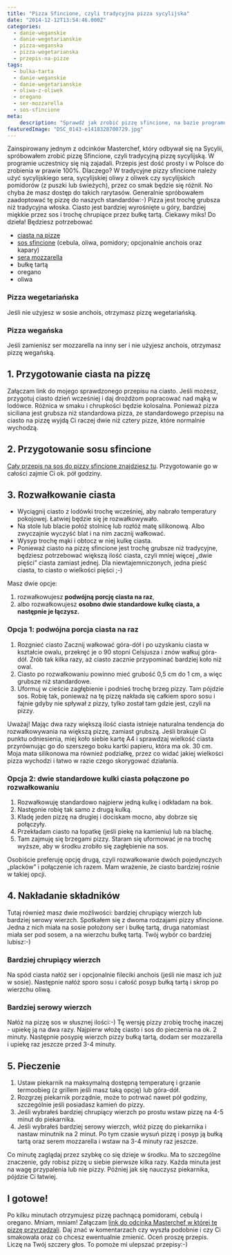 ```yaml
---
title: "Pizza Sfincione, czyli tradycyjna pizza sycylijska"
date: "2014-12-12T13:54:46.000Z"
categories: 
  - danie-weganskie
  - danie-wegetarianskie
  - pizza-weganska
  - pizza-wegetarianska
  - przepis-na-pizze
tags: 
  - bulka-tarta
  - danie-weganskie
  - danie-wegetarianskie
  - oliwa-z-oliwek
  - oregano
  - ser-mozzarella
  - sos-sfincione
meta: 
    description: "Sprawdź jak zrobić pizzę sfincione, na bazie programu Masterchef. Tradycyjna włoska pizza sfincione do zrobienia w domu. Sprawdź przepis na pizzę."
featuredImage: "DSC_0143-e1418328700729.jpg"
---
```


Zainspirowany jednym z odcinków Masterchef, który odbywał się na Sycylii, spróbowałem zrobić pizzę Sfincione, czyli tradycyjną pizzę sycylijską. W programie uczestnicy się nią zajadali. Przepis jest dość prosty i w Polsce do zrobienia w prawie 100%. Dlaczego? W tradycyjne pizzy sfincione należy użyć sycylijskiego sera, sycylijskiej oliwy z oliwek czy sycylijskich pomidorów (z puszki lub świeżych), przez co smak będzie się różnił. No chyba że masz dostęp do takich rarytasów. Generalnie spróbowałem zaadoptować tę pizzę do naszych standardów:-) Pizza jest trochę grubsza niż tradycyjna włoska. Ciasto jest bardziej wyrośnięte u góry, bardziej miękkie przez sos i trochę chrupiące przez bułkę tartą. Ciekawy miks! Do dzieła! Będziesz potrzebować

- <a title="Przepis na ciasto na pizzę" href="/przepis-na-ciasto-na-pizze/">ciasta na pizzę</a>
- <a title="Sos sfincione" href="/sos-sfincione/">sos sfincione</a> (cebula, oliwa, pomidory; opcjonalnie anchois oraz kapary)
- <a title="Jaki ser wybrać do pizzy?" href="/jaki-ser-wybrac-do-pizzy/">sera mozzarella</a>
- bułkę tartą
- oregano
- oliwa

### Pizza wegetariańska

Jeśli nie użyjesz w sosie anchois, otrzymasz pizzę wegetariańską.

### Pizza wegańska

Jeśli zamienisz ser mozzarella na inny ser i nie użyjesz anchois, otrzymasz pizzę wegańską.

## 1\. Przygotowanie ciasta na pizzę

Załączam link do mojego sprawdzonego przepisu na ciasto. Jeśli możesz, przygotuj ciasto dzień wcześniej i daj drożdżom popracować nad mąką w lodówce. Różnica w smaku i chrupkości będzie kolosalna. Ponieważ pizza siciliana jest grubsza niż standardowa pizza, ze standardowego przepisu na ciasto na pizzę wyjdą Ci raczej dwie niż cztery pizze, które normalnie wychodzą.

## 2\. Przygotowanie sosu sfincione

<a href="/sos-sfincione/">Cały przepis na sos do pizzy sfincione znajdziesz tu</a>. Przygotowanie go w całości zajmie Ci ok. pół godziny.

## 3\. Rozwałkowanie ciasta

- Wyciągnij ciasto z lodówki trochę wcześniej, aby nabrało temperatury pokojowej. Łatwiej będzie się je rozwałkowywało.
- Na stole lub blacie połóż stolnicę lub rozłóż matę silikonową. Albo zwyczajnie wyczyść blat i na nim zacznij wałkować.
- Wysyp trochę mąki i obtocz w niej kulkę ciasta.
- Ponieważ ciasto na pizzę sfincione jest trochę grubsze niż tradycyjne, będziesz potrzebować większą ilość ciasta, czyli mniej więcej „dwie pięści” ciasta zamiast jednej. Dla niewtajemniczonych, jedna pieść ciasta, to ciasto o wielkości pięści ;-)

Masz dwie opcje:

1. rozwałkowujesz **podwójną porcję ciasta na raz**,
2. albo rozwałkowujesz **osobno dwie standardowe kulkę ciasta, a następnie je łączysz.**

### Opcja 1: podwójna porcja ciasta na raz

1. Rozgnieć ciasto Zacznij wałkować góra-dół i po uzyskaniu ciasta w kształcie owalu, przekręć je o 90 stopni Celsjusza i znów wałkuj góra-dół. Zrób tak kilka razy, aż ciasto zacznie przypominać bardziej koło niż owal.
2. Ciasto po rozwałkowaniu powinno mieć grubość 0,5 cm do 1 cm, a więc grubsze niż standardowe.
3. Uformuj w cieście zagłębienie i podnieś trochę brzeg pizzy. Tam pójdzie sos. Robię tak, ponieważ na tę pizzę nakłada się całkiem sporo sosu i fajnie gdyby nie spływał z pizzy, tylko został tam gdzie jest, czyli na pizzy.

Uważaj! Mając dwa razy większą ilość ciasta istnieje naturalna tendencja do rozwałkowywania na większą pizzę, zamiast grubszą. Jeśli brakuje Ci punktu odniesienia, miej koło siebie kartę A4 i sprawdzaj wielkość ciasta przyrównując go do szerszego boku kartki papieru, która ma ok. 30 cm. Moja mata silikonowa ma również podziałkę, przez co widać jakiej wielkości pizza wychodzi i łatwo w razie czego skorygować działania.

### Opcja 2: dwie standardowe kulki ciasta połączone po rozwałkowaniu

1. Rozwałkowuję standardowo najpierw jedną kulkę i odkładam na bok.
2. Następnie robię tak samo z drugą kulką.
3. Kładę jeden pizzę na drugiej i dociskam mocno, aby dobrze się połączyły.
4. Przekładam ciasto na łopatkę (jeśli piekę na kamieniu) lub na blachę.
5. Tam zajmuję się brzegami pizzy. Staram się uformować je na trochę wyższe, aby w środku zrobiło się zagłębienie na sos.

Osobiście preferuję opcję drugą, czyli rozwałkowanie dwóch pojedynczych „placków” i połączenie ich razem. Mam wrażenie, że ciasto bardziej rośnie w takiej opcji.

## 4\. Nakładanie składników

Tutaj również masz dwie możliwości: bardziej chrupiący wierzch lub bardziej serowy wierzch. Spotkałem się z dwoma rodzajami pizzy sfincione. Jedna z nich miała na sosie położony ser i bułkę tartą, druga natomiast miała ser pod sosem, a na wierzchu bułkę tartą. Twój wybór co bardziej lubisz:-)

### Bardziej chrupiący wierzch

Na spód ciasta nałóż ser i opcjonalnie fileciki anchois (jeśli nie masz ich już w sosie). Następnie nałóż sporo sosu i całość posyp bułką tartą i skrop po wierzchu oliwą.

### Bardziej serowy wierzch

Nałóż na pizzę sos w słusznej ilości:-) Tę wersję pizzy zrobię trochę inaczej - upiekę ją na dwa razy. Najpierw włożę ciasto i sos do pieczenia na ok. 2 minuty. Następnie posypię wierzch pizzy bułką tartą, dodam ser mozzarella i upiekę raz jeszcze przed 3-4 minuty.

## 5\. Pieczenie

1. Ustaw piekarnik na maksymalną dostępną temperaturę i grzanie termoobieg (z grillem jeśli masz taką opcję) lub góra-dół.
2. Rozgrzej piekarnik porządnie, może to potrwać nawet pół godziny, szczególnie jeśli posiadasz kamień do pizzy.
3. Jeśli wybrałeś bardziej chrupiący wierzch po prostu wstaw pizzę na 4-5 minut do piekarnika.
4. Jeśli wybrałeś bardziej serowy wierzch, włóż pizzę do piekarnika i nastaw minutnik na 2 minut. Po tym czasie wysuń pizzę i posyp ją bułką tartą oraz serem mozzarella i wstaw na 3-4 minuty raz jeszcze.

Co minutę zaglądaj przez szybkę co się dzieje w środku. Ma to szczególne znaczenie, gdy robisz pizzę u siebie pierwsze kilka razy. Każda minuta jest na wagę przypalenia lub nie pizzy. Później jak się nauczysz piekarnika, pójdzie Ci łatwiej.

## I gotowe!

Po kilku minutach otrzymujesz pizzę pachnącą pomidorami, cebulą i oregano. Mniam, mniam! Załączam [link do odcinka Masterchef w której tę pizzę przyrządzali](http://masterchef.tvn.pl/wideo,1627,v/jak-zrobic-najlepsza-na-swiecie-pizze,1363799.html). Daj znać w komentarzach czy wyszła podobnie i czy Ci smakowała oraz co chcesz ewentualnie zmienić. Oceń proszę przepis. Liczę na Twój szczery głos. To pomoże mi ulepszać przepisy:-)
